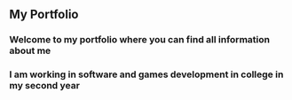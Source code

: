 ## My Portfolio
### Welcome to my portfolio where you can find all information about me


### I am working in software and games development in college in my second year 
